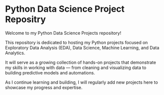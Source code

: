 # Python Data Science Project Repositry
Welcome to my Python Data Science Projects repository!

This repository is dedicated to hosting my Python projects focused on Exploratory Data Analysis (EDA), Data Science, Machine Learning, and Data Analytics.

It will serve as a growing collection of hands-on projects that demonstrate my skills in working with data — from cleaning and visualizing data to building predictive models and automations.

As I continue learning and building, I will regularly add new projects here to showcase my progress and expertise.
